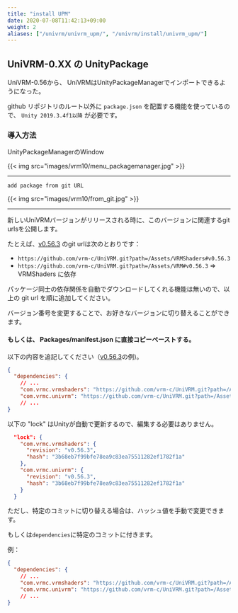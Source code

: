 ```yaml
---
title: "install UPM"
date: 2020-07-08T11:42:13+09:00
weight: 2
aliases: ["/univrm/univrm_upm/", "/univrm/install/univrm_upm/"]
---
```


## UniVRM-0.XX の UnityPackage

UniVRM-0.56から、 UniVRMはUnityPackageManagerでインポートできるようになった。

github リポジトリのルート以外に `package.json` を配置する機能を使っているので、
`Unity 2019.3.4f1以降` が必要です。

### 導入方法

UnityPackageManagerのWindow

{{< img src="images/vrm10/menu_packagemanager.jpg" >}}
<hr>

`add package from git URL`

{{< img src="images/vrm10/from_git.jpg" >}}
<hr>

新しいUniVRMバージョンがリリースされる時に、このバージョンに関連するgit urlsを公開します。

たとえば、[v0.56.3](https://github.com/vrm-c/UniVRM/releases/tag/v0.56.3) のgit urlは次のとおりです：

* `https://github.com/vrm-c/UniVRM.git?path=/Assets/VRMShaders#v0.56.3`
* `https://github.com/vrm-c/UniVRM.git?path=/Assets/VRM#v0.56.3` => VRMShaders に依存

パッケージ同士の依存関係を自動でダウンロードしてくれる機能は無いので、以上の git url を順に追加してください。

バージョン番号を変更することで、お好きなバージョンに切り替えることができます。

#### もしくは、 Packages/manifest.json に直接コピーペーストする。

以下の内容を追記してください（[v0.56.3](https://github.com/vrm-c/UniVRM/releases/tag/v0.56.3)の例)。

```json
{
  "dependencies": {
    // ...
    "com.vrmc.vrmshaders": "https://github.com/vrm-c/UniVRM.git?path=/Assets/VRMShaders#v0.56.3",
    "com.vrmc.univrm": "https://github.com/vrm-c/UniVRM.git?path=/Assets/VRM#v0.56.3",
    // ...
}
```

以下の "lock" はUnityが自動で更新するので、編集する必要はありません。

```json
  "lock": {
    "com.vrmc.vrmshaders": {
      "revision": "v0.56.3",
      "hash": "3b68eb7f99bfe78ea9c83ea75511282ef1782f1a"
    },
    "com.vrmc.univrm": {
      "revision": "v0.56.3",
      "hash": "3b68eb7f99bfe78ea9c83ea75511282ef1782f1a"
    }
  }
```

ただし、特定のコミットに切り替える場合は、ハッシュ値を手動で変更できます。

もしくは`dependencies`に特定のコミットに付きます。

例：

```json
{
  "dependencies": {
    // ...
    "com.vrmc.vrmshaders": "https://github.com/vrm-c/UniVRM.git?path=/Assets/VRMShaders#155acf354735288db0335878179f483901541851",
    "com.vrmc.univrm": "https://github.com/vrm-c/UniVRM.git?path=/Assets/VRM#155acf354735288db0335878179f483901541851",
    // ...
}
```



